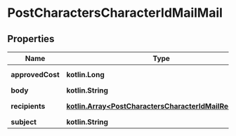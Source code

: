 
# PostCharactersCharacterIdMailMail

## Properties
Name | Type | Description | Notes
------------ | ------------- | ------------- | -------------
**approvedCost** | **kotlin.Long** | approved_cost integer |  [optional]
**body** | **kotlin.String** | body string | 
**recipients** | [**kotlin.Array&lt;PostCharactersCharacterIdMailRecipient&gt;**](PostCharactersCharacterIdMailRecipient.md) | recipients array | 
**subject** | **kotlin.String** | subject string | 




